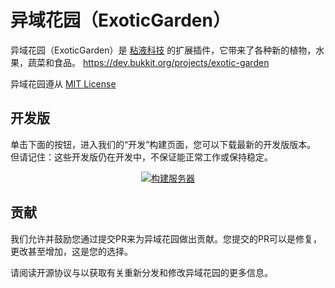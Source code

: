 # 异域花园（ExoticGarden）

异域花园（ExoticGarden）是 [粘液科技](https://github.com/StarWishsama/Slimefun4) 的扩展插件，它带来了各种新的植物，水果，蔬菜和食品。
https://dev.bukkit.org/projects/exotic-garden

异域花园遵从
[MIT License](https://github.com/StarWishsama/ExoticGarden-CN/blob/master/LICENSE)

## 开发版
单击下面的按钮，进入我们的“开发”构建页面，您可以下载最新的开发版版本。 但请记住：这些开发版仍在开发中，不保证能正常工作或保持稳定。
<p align="center">
  <a href="https://thebusybiscuit.github.io/builds/TheBusyBiscuit/ExoticGarden/master/">
    <img src="https://thebusybiscuit.github.io/builds/TheBusyBiscuit/ExoticGarden/master/badge.svg" alt="构建服务器"/>
  </a>
</p>

## 贡献


我们允许并鼓励您通过提交PR来为异域花园做出贡献。您提交的PR可以是修复，更改甚至增加，这是您的选择。

请阅读开源协议与以获取有关重新分发和修改异域花园的更多信息。
